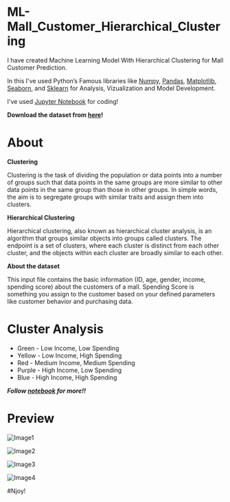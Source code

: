 # ML-Mall_Customer_Hierarchical_Clustering

I have created Machine Learning Model With Hierarchical Clustering for Mall Customer Prediction.

In this I've used Python’s Famous libraries like [Numpy](), [Pandas](), [Matplotlib](), [Seaborn](), and [Sklearn]() for Analysis, Vizualization and Model Development.

I've used [Jupyter Notebook]() for coding!

**Download the dataset from [here]()!**

# About

**Clustering**

Clustering is the task of dividing the population or data points into a number of groups such that data points in the same groups are more similar to other data points in the same group than those in other groups. In simple words, the aim is to segregate groups with similar traits and assign them into clusters.

**Hierarchical Clustering**

Hierarchical clustering, also known as hierarchical cluster analysis, is an algorithm that groups similar objects into groups called clusters. The endpoint is a set of clusters, where each cluster is distinct from each other cluster, and the objects within each cluster are broadly similar to each other.

**About the dataset**

This input file contains the basic information (ID, age, gender, income, spending score) about the customers of a mall. Spending Score is something you assign to the customer based on your defined parameters like customer behavior and purchasing data.

# Cluster Analysis

* Green - Low Income, Low Spending
* Yellow - Low Income, High Spending
* Red - Medium Income, Medium Spending
* Purple - High Income, Low Spending
* Blue - High Income, High Spending

***Follow [notebook]() for more!!***

# Preview

![Image1]()

![Image2]()

![Image3]()

![Image4]()


#Njoy!


